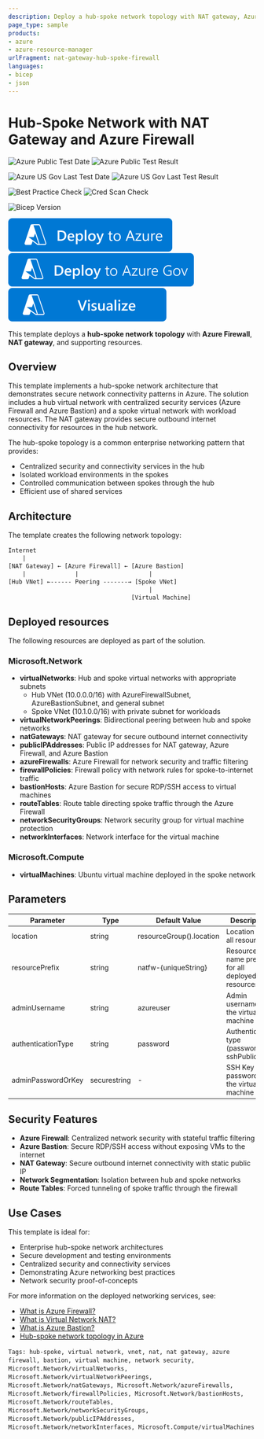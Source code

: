 ```yaml
---
description: Deploy a hub-spoke network topology with NAT gateway, Azure Firewall, and virtual machine
page_type: sample
products:
- azure
- azure-resource-manager
urlFragment: nat-gateway-hub-spoke-firewall
languages:
- bicep
- json
---
```

# Hub-Spoke Network with NAT Gateway and Azure Firewall

![Azure Public Test Date](https://azurequickstartsservice.blob.core.windows.net/badges/quickstarts/microsoft.network/nat-gateway-hub-spoke-firewall/PublicLastTestDate.svg)
![Azure Public Test Result](https://azurequickstartsservice.blob.core.windows.net/badges/quickstarts/microsoft.network/nat-gateway-hub-spoke-firewall/PublicDeployment.svg)

![Azure US Gov Last Test Date](https://azurequickstartsservice.blob.core.windows.net/badges/quickstarts/microsoft.network/nat-gateway-hub-spoke-firewall/FairfaxLastTestDate.svg)
![Azure US Gov Last Test Result](https://azurequickstartsservice.blob.core.windows.net/badges/quickstarts/microsoft.network/nat-gateway-hub-spoke-firewall/FairfaxDeployment.svg)

![Best Practice Check](https://azurequickstartsservice.blob.core.windows.net/badges/quickstarts/microsoft.network/nat-gateway-hub-spoke-firewall/BestPracticeResult.svg)
![Cred Scan Check](https://azurequickstartsservice.blob.core.windows.net/badges/quickstarts/microsoft.network/nat-gateway-hub-spoke-firewall/CredScanResult.svg)

![Bicep Version](https://azurequickstartsservice.blob.core.windows.net/badges/quickstarts/microsoft.network/nat-gateway-hub-spoke-firewall/BicepVersion.svg)

[![Deploy To Azure](https://raw.githubusercontent.com/Azure/azure-quickstart-templates/master/1-CONTRIBUTION-GUIDE/images/deploytoazure.svg?sanitize=true)](https://portal.azure.com/#create/Microsoft.Template/uri/https%3A%2F%2Fraw.githubusercontent.com%2FAzure%2Fazure-quickstart-templates%2Fmaster%2Fquickstarts%2Fmicrosoft.network%2Fnat-gateway-hub-spoke-firewall%2Fazuredeploy.json)
[![Deploy To Azure US Gov](https://raw.githubusercontent.com/Azure/azure-quickstart-templates/master/1-CONTRIBUTION-GUIDE/images/deploytoazuregov.svg?sanitize=true)](https://portal.azure.us/#create/Microsoft.Template/uri/https%3A%2F%2Fraw.githubusercontent.com%2FAzure%2Fazure-quickstart-templates%2Fmaster%2Fquickstarts%2Fmicrosoft.network%2Fnat-gateway-hub-spoke-firewall%2Fazuredeploy.json)
[![Visualize](https://raw.githubusercontent.com/Azure/azure-quickstart-templates/master/1-CONTRIBUTION-GUIDE/images/visualizebutton.svg?sanitize=true)](http://armviz.io/#/?load=https%3A%2F%2Fraw.githubusercontent.com%2FAzure%2Fazure-quickstart-templates%2Fmaster%2Fquickstarts%2Fmicrosoft.network%2Fnat-gateway-hub-spoke-firewall%2Fazuredeploy.json)

This template deploys a **hub-spoke network topology** with **Azure Firewall**, **NAT gateway**, and supporting resources.

## Overview

This template implements a hub-spoke network architecture that demonstrates secure network connectivity patterns in Azure. The solution includes a hub virtual network with centralized security services (Azure Firewall and Azure Bastion) and a spoke virtual network with workload resources. The NAT gateway provides secure outbound internet connectivity for resources in the hub network.

The hub-spoke topology is a common enterprise networking pattern that provides:

- Centralized security and connectivity services in the hub
- Isolated workload environments in the spokes
- Controlled communication between spokes through the hub
- Efficient use of shared services

## Architecture

The template creates the following network topology:

```text
Internet
    |
[NAT Gateway] ← [Azure Firewall] ← [Azure Bastion]
    |              |                    |
[Hub VNet] ←------ Peering -------→ [Spoke VNet]
                                        |
                                   [Virtual Machine]
```

## Deployed resources

The following resources are deployed as part of the solution.

### Microsoft.Network

- **virtualNetworks**: Hub and spoke virtual networks with appropriate subnets
  - Hub VNet (10.0.0.0/16) with AzureFirewallSubnet, AzureBastionSubnet, and general subnet
  - Spoke VNet (10.1.0.0/16) with private subnet for workloads
- **virtualNetworkPeerings**: Bidirectional peering between hub and spoke networks
- **natGateways**: NAT gateway for secure outbound internet connectivity
- **publicIPAddresses**: Public IP addresses for NAT gateway, Azure Firewall, and Azure Bastion
- **azureFirewalls**: Azure Firewall for network security and traffic filtering
- **firewallPolicies**: Firewall policy with network rules for spoke-to-internet traffic
- **bastionHosts**: Azure Bastion for secure RDP/SSH access to virtual machines
- **routeTables**: Route table directing spoke traffic through the Azure Firewall
- **networkSecurityGroups**: Network security group for virtual machine protection
- **networkInterfaces**: Network interface for the virtual machine

### Microsoft.Compute

- **virtualMachines**: Ubuntu virtual machine deployed in the spoke network

## Parameters

| Parameter | Type | Default Value | Description |
|-----------|------|---------------|-------------|
| location | string | resourceGroup().location | Location for all resources |
| resourcePrefix | string | natfw-{uniqueString} | Resource name prefix for all deployed resources |
| adminUsername | string | azureuser | Admin username for the virtual machine |
| authenticationType | string | password | Authentication type (password or sshPublicKey) |
| adminPasswordOrKey | securestring | - | SSH Key or password for the virtual machine |

## Security Features

- **Azure Firewall**: Centralized network security with stateful traffic filtering
- **Azure Bastion**: Secure RDP/SSH access without exposing VMs to the internet
- **NAT Gateway**: Secure outbound internet connectivity with static public IP
- **Network Segmentation**: Isolation between hub and spoke networks
- **Route Tables**: Forced tunneling of spoke traffic through the firewall

## Use Cases

This template is ideal for:

- Enterprise hub-spoke network architectures
- Secure development and testing environments
- Centralized security and connectivity services
- Demonstrating Azure networking best practices
- Network security proof-of-concepts

For more information on the deployed networking services, see:

- [What is Azure Firewall?](https://docs.microsoft.com/azure/firewall/overview)
- [What is Virtual Network NAT?](https://docs.microsoft.com/azure/virtual-network/nat-overview)
- [What is Azure Bastion?](https://docs.microsoft.com/azure/bastion/bastion-overview)
- [Hub-spoke network topology in Azure](https://docs.microsoft.com/azure/architecture/reference-architectures/hybrid-networking/hub-spoke)

`Tags: hub-spoke, virtual network, vnet, nat, nat gateway, azure firewall, bastion, virtual machine, network security, Microsoft.Network/virtualNetworks, Microsoft.Network/virtualNetworkPeerings, Microsoft.Network/natGateways, Microsoft.Network/azureFirewalls, Microsoft.Network/firewallPolicies, Microsoft.Network/bastionHosts, Microsoft.Network/routeTables, Microsoft.Network/networkSecurityGroups, Microsoft.Network/publicIPAddresses, Microsoft.Network/networkInterfaces, Microsoft.Compute/virtualMachines`
